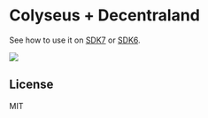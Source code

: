# Colyseus + Decentraland

See how to use it on [SDK7](sdk7) or [SDK6](sdk6).

![](screenshot.png)

## License

MIT
